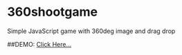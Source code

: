 # 360shootgame
Simple JavaScript game with 360deg image and drag drop

##DEMO: [Click Here...](https://siddharthasharma04.github.io/360shootgame/.)
